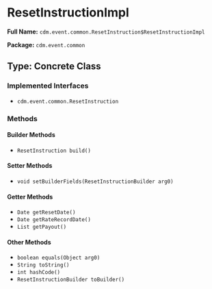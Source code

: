 # ResetInstructionImpl

**Full Name:** `cdm.event.common.ResetInstruction$ResetInstructionImpl`

**Package:** `cdm.event.common`

## Type: Concrete Class

### Implemented Interfaces

- `cdm.event.common.ResetInstruction`

### Methods

#### Builder Methods

- `ResetInstruction build()`

#### Setter Methods

- `void setBuilderFields(ResetInstructionBuilder arg0)`

#### Getter Methods

- `Date getResetDate()`
- `Date getRateRecordDate()`
- `List getPayout()`

#### Other Methods

- `boolean equals(Object arg0)`
- `String toString()`
- `int hashCode()`
- `ResetInstructionBuilder toBuilder()`

